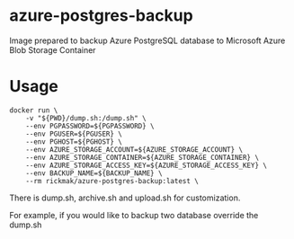 # azure-postgres-backup
Image prepared to backup Azure PostgreSQL database to Microsoft Azure Blob
Storage Container


# Usage

```
docker run \
	-v "${PWD}/dump.sh:/dump.sh" \
	--env PGPASSWORD=${PGPASSWORD} \
	--env PGUSER=${PGUSER} \
	--env PGHOST=${PGHOST} \
	--env AZURE_STORAGE_ACCOUNT=${AZURE_STORAGE_ACCOUNT} \
	--env AZURE_STORAGE_CONTAINER=${AZURE_STORAGE_CONTAINER} \
	--env AZURE_STORAGE_ACCESS_KEY=${AZURE_STORAGE_ACCESS_KEY} \
	--env BACKUP_NAME=${BACKUP_NAME} \
	--rm rickmak/azure-postgres-backup:latest \
```

There is dump.sh, archive.sh and upload.sh for customization.

For example, if you would like to backup two database override the dump.sh
